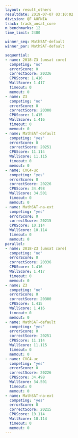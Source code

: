 ```yaml
---
layout: result_others
resultdate: 2019-07-07 03:10:02
division: QF_AUFNIA
track: track_unsat_core
n_benchmarks: 12
time_limit: 2400

winner_seq: MathSAT-default
winner_par: MathSAT-default

sequential:
- name: 2018-Z3 (unsat core)
  competing: "no"
  errorScore: 0
  correctScore: 20336
  CPUScore: 1.416
  WallScore: 1.417
  timeout: 0
  memout: 0
- name: Z3
  competing: "no"
  errorScore: 0
  correctScore: 20300
  CPUScore: 1.415
  WallScore: 1.416
  timeout: 0
  memout: 0
- name: MathSAT-default
  competing: "yes"
  errorScore: 0
  correctScore: 20251
  CPUScore: 11.114
  WallScore: 11.115
  timeout: 0
  memout: 0
- name: CVC4-uc
  competing: "yes"
  errorScore: 0
  correctScore: 20226
  CPUScore: 34.498
  WallScore: 34.501
  timeout: 0
  memout: 0
- name: MathSAT-na-ext
  competing: "yes"
  errorScore: 0
  correctScore: 20215
  CPUScore: 10.114
  WallScore: 10.114
  timeout: 0
  memout: 0
parallel:
- name: 2018-Z3 (unsat core)
  competing: "no"
  errorScore: 0
  correctScore: 20336
  CPUScore: 1.416
  WallScore: 1.417
  timeout: 0
  memout: 0
- name: Z3
  competing: "no"
  errorScore: 0
  correctScore: 20300
  CPUScore: 1.415
  WallScore: 1.416
  timeout: 0
  memout: 0
- name: MathSAT-default
  competing: "yes"
  errorScore: 0
  correctScore: 20251
  CPUScore: 11.114
  WallScore: 11.115
  timeout: 0
  memout: 0
- name: CVC4-uc
  competing: "yes"
  errorScore: 0
  correctScore: 20226
  CPUScore: 34.498
  WallScore: 34.501
  timeout: 0
  memout: 0
- name: MathSAT-na-ext
  competing: "yes"
  errorScore: 0
  correctScore: 20215
  CPUScore: 10.114
  WallScore: 10.114
  timeout: 0
  memout: 0
---
```

